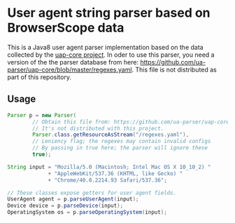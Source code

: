 # User agent string parser based on BrowserScope data
This is a Java8 user agent parser implementation based on the data collected by the [uap-core project](https://github.com/ua-parser/uap-core). In oder to use this parser, you need a version of the the parser database from here: https://github.com/ua-parser/uap-core/blob/master/regexes.yaml. This file is not distributed as part of this repository.

## Usage

```java
Parser p = new Parser(
        // Obtain this file from: https://github.com/ua-parser/uap-core/blob/master/regexes.yaml
        // It's not distributed with this project.
        Parser.class.getResourceAsStream("/regexes.yaml"),
        // Leniency flag; the regexes may contain invalid configs
        // By passing in true here; the parser will ignore these
        true);

String input = "Mozilla/5.0 (Macintosh; Intel Mac OS X 10_10_2) "
             + "AppleWebKit/537.36 (KHTML, like Gecko) "
             + "Chrome/40.0.2214.93 Safari/537.36";

// These classes expose getters for user agent fields.
UserAgent agent = p.parseUserAgent(input);
Device device = p.parseDevice(input);
OperatingSystem os = p.parseOperatingSystem(input);
```
